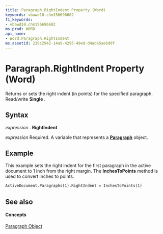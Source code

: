 ```yaml
---
title: Paragraph.RightIndent Property (Word)
keywords: vbawd10.chm156696682
f1_keywords:
- vbawd10.chm156696682
ms.prod: WORD
api_name:
- Word.Paragraph.RightIndent
ms.assetid: 238c2942-14a9-4295-49ed-d4ada5aebd0f
---
```



# Paragraph.RightIndent Property (Word)

Returns or sets the right indent (in points) for the specified paragraph. Read/write  **Single** .


## Syntax

 _expression_ . **RightIndent**

 _expression_ Required. A variable that represents a **[Paragraph](paragraph-object-word.md)** object.


## Example

This example sets the right indent for the first paragraph in the active document to 1 inch from the right margin. The  **InchesToPoints** method is used to convert inches to points.


```vb
ActiveDocument.Paragraphs(1).RightIndent = InchesToPoints(1)
```


## See also


#### Concepts


[Paragraph Object](paragraph-object-word.md)

